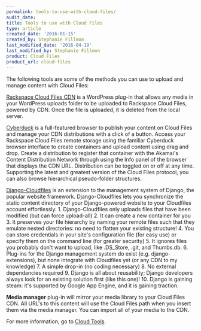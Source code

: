 ```yaml
---
permalink: tools-to-use-with-cloud-files/
audit_date:
title: Tools to use with Cloud Files
type: article
created_date: '2016-01-15'
created_by: Stephanie Fillmon
last_modified_date: '2016-04-19'
last_modified_by: Stephanie Fillmon
product: Cloud Files
product_url: cloud-files
---
```


The following tools are some of the methods you can use to upload and manage content with Cloud Files:

[Rackspace Cloud Files CDN](https://wordpress.org/plugins/rackspace-cloud-files-cdn/%20) is a WordPress plug-in that allows any media in your WordPress uploads folder to be uploaded to Rackspace Cloud Files, powered by CDN. Once the file is uploaded, it is deleted from the local server.

[Cyberduck](http://cyberduck.ch/) is a full-featured browser to publish your content on Cloud Files and manage your CDN distributions with a click of a button. Access your Rackspace Cloud Files remote storage using the familiar Cyberduck browser interface to create containers and upload content using drag and drop. Create a distribution to register that container with the Akamai's Content Distribution Network through using the Info panel of the browser that displays the CDN URL. Distribution can be toggled on or off at any time. Supporting the latest and greatest version of the Cloud Files protocol, you can also browse hierarchical pseudo-folder structures.

[Django-Cloudfiles](http://github.com/rossdakin/django-cloudfiles/) is an extension to the management system of Django, the popular website framework. Django-Cloudfiles lets you synchronize the static content directory of your Django-powered website to your Cloudfiles account effortlessly.
    1. Django-Cloudfiles only uploads files that have been modified (but can force upload-all)
    2. It can create a new container for you
    3. It preserves your file hierarchy by naming your remote files such that they emulate nested directories: no need to flatten your existing structure!
    4. You can store credentials in your site's configuration file (for easy use) or specify them on the command line (for greater security)
    5. It ignores files you probably don't want to upload, like .DS_Store, .git, and Thumbs.db.
    6. Plug-ins for the Django management system do exist (e.g. django-extensions), but none integrate with Cloudfiles yet (or any CDN to my knowledge)
    7. A simple drop-in (no coding necessary)
    8. No external dependancies required
    9. Django is all about reusability; Django developers always look for an existing solution first (like this one)!
    10. Django is gaining steam: it's supported by Google App Engine, and it is gaining traction.

**Media manager** plug-in will mirror your media library to your Cloud Files CDN. All URL's to this content will use the Cloud Files path when you insert them via the media manager. You can import all of your media to the CDN.

For more information, go to [Cloud Tools](https://cloudtools.rackspace.com/home).
